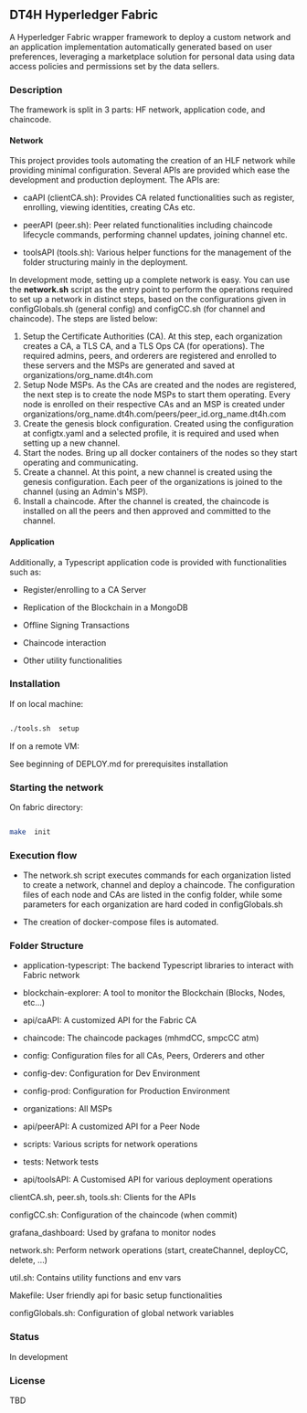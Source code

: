 
## DT4H Hyperledger Fabric

  

A Hyperledger Fabric wrapper framework to deploy a custom network and an application implementation automatically generated based on user preferences, leveraging a marketplace solution for personal data using data access policies and permissions set by the data sellers.

  
  

### Description
The framework is split in 3 parts: HF network, application code, and chaincode.
  

#### Network

This project provides tools automating the creation of an HLF network while providing minimal configuration. Several APIs are provided which ease the development and production deployment. The APIs are:

* caAPI (clientCA.sh): Provides CA related functionalities such as register, enrolling, viewing identities, creating CAs etc.

* peerAPI (peer.sh): Peer related functionalities including chaincode lifecycle commands, performing channel updates, joining channel etc.

* toolsAPI (tools.sh): Various helper functions for the management of the folder structuring mainly in the deployment.


In development mode, setting up a complete network is easy. You can use the **network.sh** script as the entry point to perform the operations required to set up a network in distinct steps, based on the configurations given in configGlobals.sh (general config) and configCC.sh (for channel and chaincode). The steps are listed below:

1. Setup the Certificate Authorities (CA). At this step, each organization creates a CA, a TLS CA, and a TLS Ops CA (for operations). The required admins, peers, and orderers are registered and enrolled to these servers and the MSPs are generated and saved at organizations/org_name.dt4h.com
2. Setup Node MSPs. As the CAs are created and the nodes are registered, the next step is to create the node MSPs to start them operating. Every node is enrolled on their respective CAs and an MSP is created under organizations/org_name.dt4h.com/peers/peer_id.org_name.dt4h.com
3. Create the genesis block configuration. Created using the configuration at configtx.yaml and a selected profile, it is required and used when setting up a new channel.
4. Start the nodes. Bring up all docker containers of the nodes so they start operating and communicating.
5. Create a channel. At this point, a new channel is created using the genesis configuration. Each peer of the organizations is joined to the channel (using an Admin's MSP).
6. Install a chaincode. After the channel is created, the chaincode is installed on all the peers and then approved and committed to the channel.



  

#### Application

Additionally, a Typescript application code is provided with functionalities such as:

* Register/enrolling to a CA Server

* Replication of the Blockchain in a MongoDB

* Offline Signing Transactions

* Chaincode interaction

* Other utility functionalities

  
  

### Installation

  

If on local machine:

```bash

./tools.sh  setup

```

  

If on a remote VM:

See beginning of DEPLOY.md for prerequisites installation

  

### Starting the network

  

On fabric directory:

```bash

make  init

```

  

### Execution flow

  

* The network.sh script executes commands for each organization listed to create a network, channel and deploy a chaincode. The configuration files of each node and CAs are listed in the config folder, while some parameters for each organization are hard coded in configGlobals.sh

* The creation of docker-compose files is automated.

  

### Folder Structure

  

- application-typescript: The backend Typescript libraries to interact with Fabric network

- blockchain-explorer: A tool to monitor the Blockchain (Blocks, Nodes, etc...)

- api/caAPI: A customized API for the Fabric CA

- chaincode: The chaincode packages (mhmdCC, smpcCC atm)

- config: Configuration files for all CAs, Peers, Orderers and other

- config-dev: Configuration for Dev Environment

- config-prod: Configuration for Production Environment

<!-- - grpc-comms: Client to commnunicate with the Backend Application build with GRPC (focus is CRL updates) -->

- organizations: All MSPs

- api/peerAPI: A customized API for a Peer Node

- scripts: Various scripts for network operations

<!-- - smpc-application: Application used by SMPC Coordinator to invoke chaincode on Fabric network -->

- tests: Network tests

- api/toolsAPI: A Customised API for various deployment operations

clientCA.sh, peer.sh, tools.sh: Clients for the APIs

configCC.sh: Configuration of the chaincode (when commit)

grafana_dashboard: Used by grafana to monitor nodes

network.sh: Perform network operations (start, createChannel, deployCC, delete, ...)

util.sh: Contains utility functions and env vars

Makefile: User friendly api for basic setup functionalities

configGlobals.sh: Configuration of global network variables

  

### Status

In development

  

### License

TBD